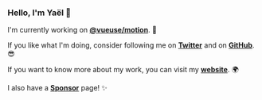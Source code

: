 ### Hello, I'm Yaël 👋

I'm currently working on [**@vueuse/motion**](https://github.com/vueuse/motion). 🤹

If you like what I'm doing, consider following me on [**Twitter**](https://twitter.com/yaeeelglx) and on [**GitHub**](https://github.com/Tahul). 😎

If you want to know more about my work, you can visit my [**website**](https://yael.dev). 🌍

I also have a [**Sponsor**](https://github.com/sponsors/Tahul) page! ✨
